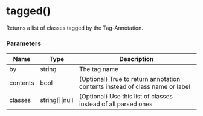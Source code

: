 # tagged()

Returns a list of classes tagged by the Tag-Annotation.

### Parameters

| Name | Type | Description
| ---- | ---- | -----------
| by | string | The tag name
| contents | bool | (Optional) True to return annotation contents instead of class name or label
| classes | string[]\|null | (Optional) Use this list of classes instead of all parsed ones